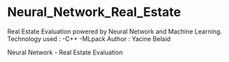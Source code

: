 # Neural_Network_Real_Estate


Real Estate Evaluation powered by Neural Network and Machine Learning.
Technology used :
-C++
-MLpack
Author : Yacine Belaid

Neural Network - Real Estate Evaluation
